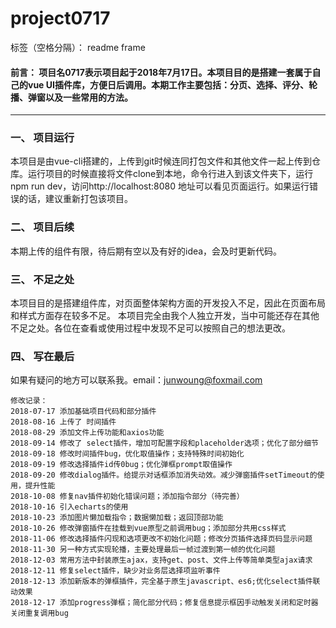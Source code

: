 ﻿# project0717

标签（空格分隔）： readme frame

#### 前言： 项目名0717表示项目起于2018年7月17日。本项目目的是搭建一套属于自己的vue UI插件库，方便日后调用。本期工作主要包括：分页、选择、评分、轮播、弹窗以及一些常用的方法。
---
### 一、 项目运行
本项目是由vue-cli搭建的，上传到git时候连同打包文件和其他文件一起上传到仓库。运行项目的时候直接将文件clone到本地，命令行进入到该文件夹下，运行npm run dev，访问http://localhost:8080 地址可以看见页面运行。如果运行错误的话，建议重新打包该项目。
### 二、 项目后续
本期上传的组件有限，待后期有空以及有好的idea，会及时更新代码。
### 三、 不足之处
本项目目的是搭建组件库，对页面整体架构方面的开发投入不足，因此在页面布局和样式方面存在较多不足。
本项目完全由我个人独立开发，当中可能还存在其他不足之处。各位在查看或使用过程中发现不足可以按照自己的想法更改。

### 四、 写在最后
如果有疑问的地方可以联系我。email：junwoung@foxmail.com 

```
修改记录：
2018-07-17 添加基础项目代码和部分插件
2018-08-16 上传了 时间插件
2018-08-29 添加文件上传功能和axios功能
2018-09-14 修改了 select插件，增加可配置字段和placeholder选项；优化了部分细节
2018-09-18 修改时间插件bug，优化取值操作；支持特殊时间初始化
2018-09-19 修改选择插件id传0bug；优化弹框prompt取值操作
2018-09-20 修改dialog插件。给提示对话框添加消失动效。减少弹窗插件setTimeout的使用，提升性能
2018-10-08 修复nav插件初始化错误问题；添加指令部分（待完善）
2018-10-16 引入echarts的使用
2018-10-23 添加图片懒加载指令；数据懒加载；返回顶部功能
2018-10-26 修改弹窗插件在挂载到vue原型之前调用bug；添加部分共用css样式
2018-11-06 修改选择插件闪现和选项更改不初始化问题；修改分页插件选择页码显示问题
2018-11-30 另一种方式实现轮播，主要处理最后一帧过渡到第一帧的优化问题
2018-12-03 常用方法中封装原生ajax，支持get、post、文件上传等简单类型ajax请求
2018-12-11 修复select插件，缺少对业务层选择项监听事件
2018-12-13 添加新版本的弹框插件，完全基于原生javascript、es6;优化select插件联动效果
2018-12-17 添加progress弹框；简化部分代码；修复信息提示框因手动触发关闭和定时器关闭重复调用bug
```





